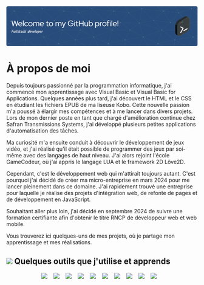 <!--
**FabriceAtlan/FabriceAtlan** is a ✨ _special_ ✨ repository because its `README.md` (this file) appears on your GitHub profile.

Here are some ideas to get you started:

- 🔭 I’m currently working on ...
- 🌱 I’m currently learning ...
- 👯 I’m looking to collaborate on ...
- 🤔 I’m looking for help with ...
- 💬 Ask me about ...
- 📫 How to reach me: ...
- 😄 Pronouns: ...
- ⚡ Fun fact: ...
-->

<img style="margin: 0 auto;" src="./github-header-image.png" alt="Bannière de bienvenue sur mon profil GitHub, affichant un message de bienvenue et des éléments graphiques.">

# À propos de moi

Depuis toujours passionné par la programmation informatique, j'ai commencé mon apprentissage avec Visual Basic et Visual Basic for Applications. Quelques années plus tard, j'ai découvert le HTML et le CSS en étudiant les fichiers EPUB de ma liseuse Kobo. Cette nouvelle passion m'a poussé à élargir mes compétences et à me lancer dans divers projets. Lors de mon dernier poste en tant que chargé d'amélioration continue chez Safran Transmissions Systems, j'ai développé plusieurs petites applications d'automatisation des tâches.

Ma curiosité m'a ensuite conduit à découvrir le développement de jeux vidéo, et j'ai réalisé qu'il était possible de programmer des jeux par soi-même avec des langages de haut niveau. J'ai alors rejoint l'école GameCodeur, où j'ai appris le langage LUA et le framework 2D Löve2D.

Cependant, c'est le développement web qui m'attirait toujours autant. C'est pourquoi j'ai décidé de créer ma micro-entreprise en mars 2024 pour me lancer pleinement dans ce domaine. J'ai rapidement trouvé une entreprise pour laquelle je réalise des projets d'intégration web, de refonte de pages et de développement en JavaScript.

Souhaitant aller plus loin, j'ai décidé en septembre 2024 de suivre une formation certifiante afin d'obtenir le titre RNCP de développeur web et web mobile.

Vous trouverez ici quelques-uns de mes projets, où je partage mon apprentissage et mes réalisations.

## <img style="width: 32px;" src="https://img.icons8.com/?size=100&id=WMvhDPZBJ9X2&format=png&color=000000"/> Quelques outils que j'utilise et apprends

<p style="margin: 0 0 1rem; display: flex; justify-content: center; align-items: center; flex-wrap: wrap;">
  <img src="https://github.com/user-attachments/assets/809d7e2e-e430-492c-b82b-44c966049a8c" style="width: 32px;">
  <img src="https://github.com/user-attachments/assets/b84a76c5-e47f-467a-9a7f-31ee70e1d713" style="width: 32px;">
  <img src="https://github.com/user-attachments/assets/6852833e-6d0c-4d96-8648-121cb9034e5b" style="width: 32px;">
  <img src="https://img.icons8.com/?size=100&id=HcQEdKCkXUs3&format=png&color=000000" style="width: 32px;">
  <img src="https://github.com/user-attachments/assets/ff3448e2-dfbd-448c-99ca-821db9122b05" style="width: 32px;">
  <img src="https://img.icons8.com/?size=100&id=123603&format=png&color=000000" style="width: 32px;">
  <img src="https://img.icons8.com/?size=100&id=hsPbhkOH4FMe&format=png&color=000000" style="width: 32px;">
  <img src="https://img.icons8.com/?size=100&id=WNoJgbzDr3i2&format=png&color=000000" style="width: 32px;">
  <img src="https://img.icons8.com/?size=100&id=rgPSE6nAB766&format=png&color=000000" style="width: 32px;">
  <img src="https://img.icons8.com/?size=100&id=W0YEwBDDfTeu&format=png&color=000000" style="width: 32px;">
</p>










